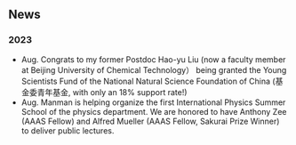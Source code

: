 ## News

### 2023
- Aug. Congrats to my former Postdoc Hao-yu Liu (now a faculty member at Beijing University of Chemical Technology）
  being granted the Young Scientists Fund of the National Natural Science Foundation of China (基金委青年基金, with only an 18% support rate!)
- Aug. Manman is helping organize the first International Physics Summer School of the physics department. We are honored to have Anthony Zee (AAAS Fellow) and Alfred Mueller (AAAS Fellow, Sakurai Prize Winner) to deliver public lectures. 
  
